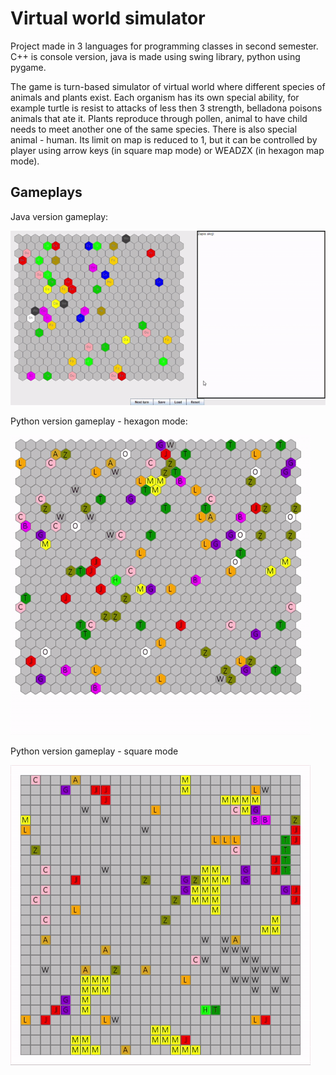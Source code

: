 # Virtual world simulator
Project made in 3 languages for programming classes in second semester.
C++ is console version, java is made using swing library, python using pygame.

The game is turn-based simulator of virtual world where different species of animals and plants exist. Each organism has its own special ability, for example turtle is resist to attacks of less then 3 strength, belladona poisons animals that ate it. Plants reproduce through pollen, animal to have child needs to meet another one of the same species. There is also special animal - human. Its limit on map is reduced to 1, but it can be controlled by player using arrow keys (in square map mode) or WEADZX (in hexagon map mode).


## Gameplays
Java version gameplay:

![alt-text](https://github.com/wrobcio789/Virtual-world-simulator/blob/master/gameplays/Virtual%20world%20Java%20-%20gameplay.gif)

Python version gameplay - hexagon mode:

![alt-text](https://github.com/wrobcio789/Virtual-world-simulator/blob/master/gameplays/Vritual%20world%20Python%20hexagons%20-%20gameplay.gif)

Python version gameplay - square mode

![alt-text](https://github.com/wrobcio789/Virtual-world-simulator/blob/master/gameplays/Virtual%20world%20Python%20squares%20-%20gameplay.gif)
